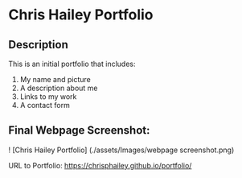 # Chris Hailey Portfolio

## Description
This is an initial portfolio that includes:
1. My name and picture
2. A description about me
3. Links to my work
4. A contact form

## Final Webpage Screenshot:
! [Chris Hailey Portfolio] (./assets/Images/webpage screenshot.png)

URL to Portfolio: https://chrisphailey.github.io/portfolio/
